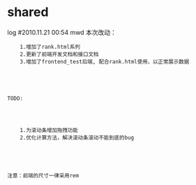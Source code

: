 # shared
log #2010.11.21 00:54 mwd
    本次改动：
    
    
    
    
    
    
        1.增加了rank.html系列
        2.更新了前端开发文档和接口文档
        3.增加了frontend_test后端, 配合rank.html使用，以正常展示数据
        
        
        
        
        
    TODO:
    
    
    
    
        1.为滚动条增加拖拽功能
        2.优化计算方法，解决滚动条滚动不能到底的bug
        
        
        
        
        
    注意：前端的尺寸一律采用rem
